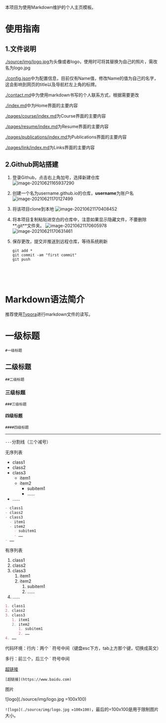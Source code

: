 本项目为使用Markdown维护的个人主页模板。

# 使用指南

## 1.文件说明

[./source/img/logo.jpg](./source/img/logo.jpg)为头像或者logo，使用时可将其替换为自己的照片，需改名为logo.jpg

[./config.json](./config.json)中为配置信息，目前仅有Name值，修改Name的值为自己的名字，这会影响到网页的title以及导航栏左上角的标牌。

[./contact.md](./contact.md)中为使用markdown书写的个人联系方式，根据需要更改

[./index.md](./index.md)中为Home界面的主要内容

[./pages/course/index.md](./pages/course/index.md)为Course界面的主要内容

[./pages/resume/index.md](./pages/resume/index.md)为Resume界面的主要内容

[./pages/publications/index.md](./pages/publications/index.md)为Publications界面的主要内容

[./pages/link/index.md](./pages/link/index.md)为Links界面的主要内容

## 2.Github网站搭建

1. 登录Github，点击右上角加号，选择新建仓库
   ![image-20210621165937290](C:\Users\KuangYi\AppData\Roaming\Typora\typora-user-images\image-20210621165937290.png)

2. 创建一个名为username.github.io的仓库，**username**为账户名
   ![image-20210621170127499](C:\Users\KuangYi\AppData\Roaming\Typora\typora-user-images\image-20210621170127499.png)

3. 将该项目clone到本地
   ![image-20210621170408452](C:\Users\KuangYi\AppData\Roaming\Typora\typora-user-images\image-20210621170408452.png)

4. 将本项目复制粘贴进空白的仓库中，注意如果显示隐藏文件，不要删除**.git**文件夹。
   ![image-20210621170605978](C:\Users\KuangYi\AppData\Roaming\Typora\typora-user-images\image-20210621170605978.png)
   ![image-20210621170631461](C:\Users\KuangYi\AppData\Roaming\Typora\typora-user-images\image-20210621170631461.png)

5. 保存更改，提交并推送到远程仓库，等待系统刷新

   ```git
   git add *
   git commit -am "first commit"
   git push
   ```

   

&nbsp;

&nbsp;

# Markdown语法简介

推荐使用[Typora](https://typora.io/)进行markdown文件的读写。


# 一级标题

`#一级标题`

## 二级标题

`##二级标题`

### 三级标题

`###三级标题`

#### 四级标题

`####四级标题`

---

`---`分割线（三个减号）

无序列表

- class1
- class2
- class3
  - item1
  - item2
    - subitem1
    - ……
- ……

```markdown
- class1
- class2
- class3
  - item1
  - item2
    - subitem1
    - ……
- ……
```

有序列表

1. class1
2. class2
3. class3
   1. item1
   2. item2
      1. subitem1
      2. ……
4. ……

```markdown
1. class1
2. class2
3. class3
   1. item1
   2. item2
      1. subitem1
      2. ……
4. ……
```

代码环境：行内：两个 ` 符号中间（键盘esc下方，tab上方那个键，切换成英文）

多行：前三个，后三个 ` 符号中间

[超链接](https://www.baidu.com)

`[超链接](https://www.baidu.com)`

图片

![logo](./source/img/logo.jpg =100x100)

`![logo](./source/img/logo.jpg =100x100)`，最后的=100x100是用于限制图片大小。